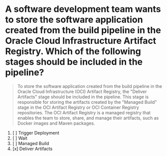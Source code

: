 # A software development team wants to store the software application created from the build pipeline in the Oracle Cloud Infrastructure Artifact Registry. Which of the following stages should be included in the pipeline?

> To store the software application created from the build pipeline in the Oracle Cloud Infrastructure (OCI) Artifact Registry, the "Deliver Artifacts" stage should be included in the pipeline. This stage is responsible for storing the artifacts created by the "Managed Build" stage in the OCI Artifact Registry or OCI Container Registry repositories. The OCI Artifact Registry is a managed registry that enables the team to store, share, and manage their artifacts, such as Docker images and Maven packages.

1. [ ] Trigger Deployment
1. [ ] Wait
1. [ ] Managed Build
1. [x] Deliver Artifacts